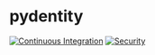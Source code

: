 # pydentity

[![Continuous Integration](https://github.com/Stassi/pydentity/actions/workflows/ci.yml/badge.svg)](https://github.com/Stassi/pydentity/actions/workflows/ci.yml)
[![Security](https://github.com/Stassi/pydentity/actions/workflows/security.yml/badge.svg)](https://github.com/Stassi/pydentity/actions/workflows/security.yml)
